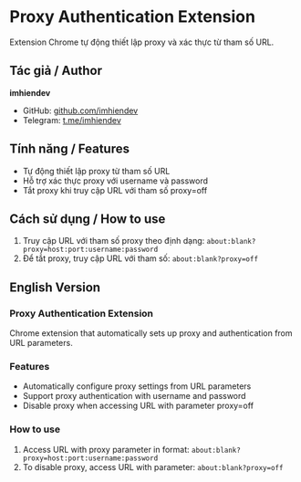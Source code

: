 # Proxy Authentication Extension

Extension Chrome tự động thiết lập proxy và xác thực từ tham số URL.

## Tác giả / Author

**imhiendev**

- GitHub: [github.com/imhiendev](https://github.com/imhiendev)
- Telegram: [t.me/imhiendev](http://t.me/imhiendev)

## Tính năng / Features

- Tự động thiết lập proxy từ tham số URL
- Hỗ trợ xác thực proxy với username và password
- Tắt proxy khi truy cập URL với tham số proxy=off

## Cách sử dụng / How to use

1. Truy cập URL với tham số proxy theo định dạng: `about:blank?proxy=host:port:username:password`
2. Để tắt proxy, truy cập URL với tham số: `about:blank?proxy=off`

## English Version

### Proxy Authentication Extension

Chrome extension that automatically sets up proxy and authentication from URL parameters.

### Features

- Automatically configure proxy settings from URL parameters
- Support proxy authentication with username and password
- Disable proxy when accessing URL with parameter proxy=off

### How to use

1. Access URL with proxy parameter in format: `about:blank?proxy=host:port:username:password`
2. To disable proxy, access URL with parameter: `about:blank?proxy=off`
